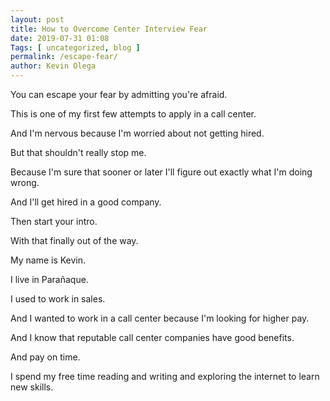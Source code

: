 ```yaml
--- 
layout: post 
title: How to Overcome Center Interview Fear 
date: 2019-07-31 01:08
Tags: [ uncategorized, blog ]
permalink: /escape-fear/ 
author: Kevin Olega 
--- 
```

You can escape your fear by admitting you're afraid.

This is one of my first few attempts to apply in a call center.

And I'm nervous because I'm worried about not getting hired.

But that shouldn't really stop me.

Because I'm sure that sooner or later I'll figure out exactly what I'm doing wrong.

And I'll get hired in a good company.

Then start your intro.

With that finally out of the way.

My name is Kevin.

I live in Parañaque.

I used to work in sales.

And I wanted to work in a call center because I'm looking for higher pay.

And I know that reputable call center companies have good benefits.

And pay on time.

I spend my free time reading and writing and exploring the internet to learn new skills.